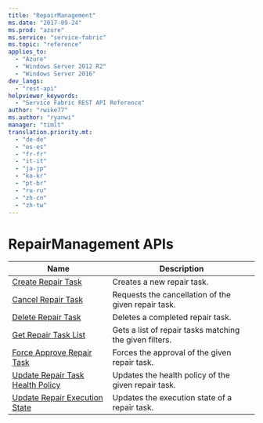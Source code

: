 ```yaml
---
title: "RepairManagement"
ms.date: "2017-09-24"
ms.prod: "azure"
ms.service: "service-fabric"
ms.topic: "reference"
applies_to: 
  - "Azure"
  - "Windows Server 2012 R2"
  - "Windows Server 2016"
dev_langs: 
  - "rest-api"
helpviewer_keywords: 
  - "Service Fabric REST API Reference"
author: "rwike77"
ms.author: "ryanwi"
manager: "timlt"
translation.priority.mt: 
  - "de-de"
  - "es-es"
  - "fr-fr"
  - "it-it"
  - "ja-jp"
  - "ko-kr"
  - "pt-br"
  - "ru-ru"
  - "zh-cn"
  - "zh-tw"
---
```

# RepairManagement APIs

| Name | Description |
| --- | --- |
| [Create Repair Task](sfclient-api-createrepairtask.md) | Creates a new repair task.<br/> |
| [Cancel Repair Task](sfclient-api-cancelrepairtask.md) | Requests the cancellation of the given repair task.<br/> |
| [Delete Repair Task](sfclient-api-deleterepairtask.md) | Deletes a completed repair task.<br/> |
| [Get Repair Task List](sfclient-api-getrepairtasklist.md) | Gets a list of repair tasks matching the given filters.<br/> |
| [Force Approve Repair Task](sfclient-api-forceapproverepairtask.md) | Forces the approval of the given repair task.<br/> |
| [Update Repair Task Health Policy](sfclient-api-updaterepairtaskhealthpolicy.md) | Updates the health policy of the given repair task.<br/> |
| [Update Repair Execution State](sfclient-api-updaterepairexecutionstate.md) | Updates the execution state of a repair task.<br/> |

